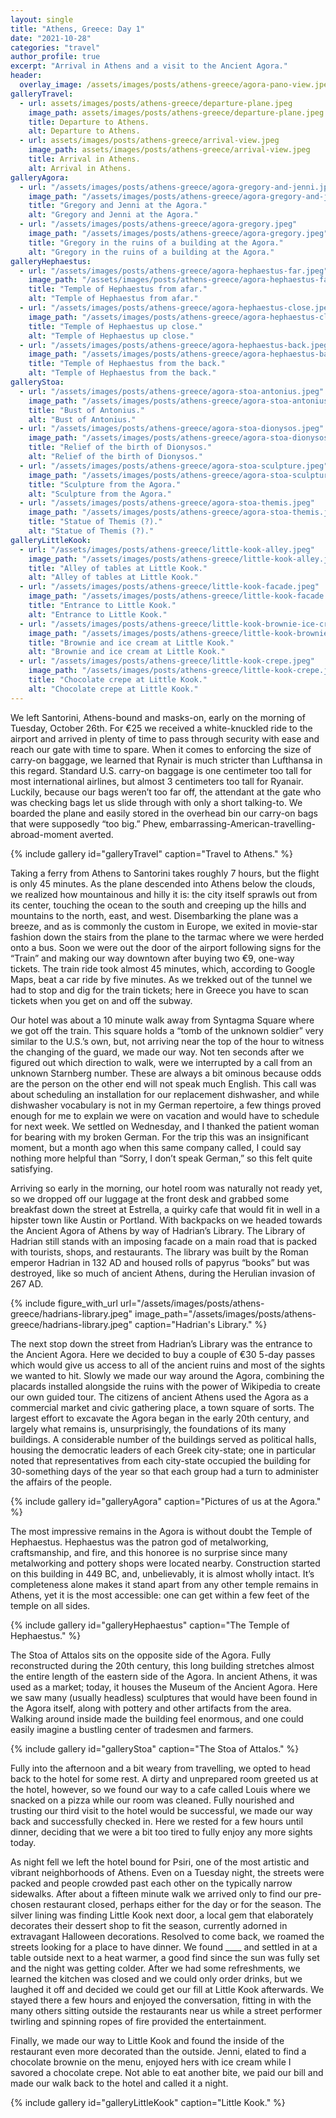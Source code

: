 ```yaml
---
layout: single
title: "Athens, Greece: Day 1"
date: "2021-10-28"
categories: "travel"
author_profile: true
excerpt: "Arrival in Athens and a visit to the Ancient Agora."
header:
  overlay_image: /assets/images/posts/athens-greece/agora-pano-view.jpeg
galleryTravel:
  - url: assets/images/posts/athens-greece/departure-plane.jpeg
    image_path: assets/images/posts/athens-greece/departure-plane.jpeg
    title: Departure to Athens.
    alt: Departure to Athens.
  - url: assets/images/posts/athens-greece/arrival-view.jpeg
    image_path: assets/images/posts/athens-greece/arrival-view.jpeg
    title: Arrival in Athens.
    alt: Arrival in Athens.
galleryAgora:
  - url: "/assets/images/posts/athens-greece/agora-gregory-and-jenni.jpeg"
    image_path: "/assets/images/posts/athens-greece/agora-gregory-and-jenni.jpeg"
    title: "Gregory and Jenni at the Agora."
    alt: "Gregory and Jenni at the Agora."
  - url: "/assets/images/posts/athens-greece/agora-gregory.jpeg"
    image_path: "/assets/images/posts/athens-greece/agora-gregory.jpeg"
    title: "Gregory in the ruins of a building at the Agora."
    alt: "Gregory in the ruins of a building at the Agora."
galleryHephaestus:
  - url: "/assets/images/posts/athens-greece/agora-hephaestus-far.jpeg"
    image_path: "/assets/images/posts/athens-greece/agora-hephaestus-far.jpeg"
    title: "Temple of Hephaestus from afar."
    alt: "Temple of Hephaestus from afar."
  - url: "/assets/images/posts/athens-greece/agora-hephaestus-close.jpeg"
    image_path: "/assets/images/posts/athens-greece/agora-hephaestus-close.jpeg"
    title: "Temple of Hephaestus up close."
    alt: "Temple of Hephaestus up close."
  - url: "/assets/images/posts/athens-greece/agora-hephaestus-back.jpeg"
    image_path: "/assets/images/posts/athens-greece/agora-hephaestus-back.jpeg"
    title: "Temple of Hephaestus from the back."
    alt: "Temple of Hephaestus from the back."
galleryStoa:
  - url: "/assets/images/posts/athens-greece/agora-stoa-antonius.jpeg"
    image_path: "/assets/images/posts/athens-greece/agora-stoa-antonius.jpeg"
    title: "Bust of Antonius."
    alt: "Bust of Antonius."
  - url: "/assets/images/posts/athens-greece/agora-stoa-dionysos.jpeg"
    image_path: "/assets/images/posts/athens-greece/agora-stoa-dionysos.jpeg"
    title: "Relief of the birth of Dionysos."
    alt: "Relief of the birth of Dionysos."
  - url: "/assets/images/posts/athens-greece/agora-stoa-sculpture.jpeg"
    image_path: "/assets/images/posts/athens-greece/agora-stoa-sculpture.jpeg"
    title: "Sculpture from the Agora."
    alt: "Sculpture from the Agora."
  - url: "/assets/images/posts/athens-greece/agora-stoa-themis.jpeg"
    image_path: "/assets/images/posts/athens-greece/agora-stoa-themis.jpeg"
    title: "Statue of Themis (?)."
    alt: "Statue of Themis (?)."
galleryLittleKook:
  - url: "/assets/images/posts/athens-greece/little-kook-alley.jpeg"
    image_path: "/assets/images/posts/athens-greece/little-kook-alley.jpeg"
    title: "Alley of tables at Little Kook."
    alt: "Alley of tables at Little Kook."
  - url: "/assets/images/posts/athens-greece/little-kook-facade.jpeg"
    image_path: "/assets/images/posts/athens-greece/little-kook-facade.jpeg"
    title: "Entrance to Little Kook."
    alt: "Entrance to Little Kook."
  - url: "/assets/images/posts/athens-greece/little-kook-brownie-ice-cream.jpeg"
    image_path: "/assets/images/posts/athens-greece/little-kook-brownie-ice-cream.jpeg"
    title: "Brownie and ice cream at Little Kook."
    alt: "Brownie and ice cream at Little Kook."
  - url: "/assets/images/posts/athens-greece/little-kook-crepe.jpeg"
    image_path: "/assets/images/posts/athens-greece/little-kook-crepe.jpeg"
    title: "Chocolate crepe at Little Kook."
    alt: "Chocolate crepe at Little Kook."
---
```


We left Santorini, Athens-bound and masks-on, early on the morning of Tuesday, October 26th. For €25 we received a white-knuckled ride to the airport and arrived in plenty of time to pass through security with ease and reach our gate with time to spare. When it comes to enforcing the size of carry-on baggage, we learned that Rynair is much stricter than Lufthansa in this regard. Standard U.S. carry-on baggage is one centimeter too tall for most international airlines, but almost 3 centimeters too tall for Ryanair. Luckily, because our bags weren’t too far off, the attendant at the gate who was checking bags let us slide through with only a short talking-to. We boarded the plane and easily stored in the overhead bin our carry-on bags that were supposedly “too big.” Phew, embarrassing-American-travelling-abroad-moment averted.

{% include gallery id="galleryTravel" caption="Travel to Athens." %}

Taking a ferry from Athens to Santorini takes roughly 7 hours, but the flight is only 45 minutes. As the plane descended into Athens below the clouds, we realized how mountainous and hilly it is: the city itself sprawls out from its center, touching the ocean to the south and creeping up the hills and mountains to the north, east, and west. Disembarking the plane was a breeze, and as is commonly the custom in Europe, we exited in movie-star fashion down the stairs from the plane to the tarmac where we were herded onto a bus. Soon we were out the door of the airport following signs for the “Train” and making our way downtown after buying two €9, one-way tickets. The train ride took almost 45 minutes, which, according to Google Maps, beat a car ride by five minutes. As we trekked out of the tunnel we had to stop and dig for the train tickets; here in Greece you have to scan tickets when you get on and off the subway.

Our hotel was about a 10 minute walk away from Syntagma Square where we got off the train. This square holds a “tomb of the unknown soldier” very similar to the U.S.’s own, but, not arriving near the top of the hour to witness the changing of the guard, we made our way. Not ten seconds after we figured out which direction to walk, were we interrupted by a call from an unknown Starnberg number. These are always a bit ominous because odds are the person on the other end will not speak much English. This call was about scheduling an installation for our replacement dishwasher, and while dishwasher vocabulary is not in my German repertoire, a few things proved enough for me to explain we were on vacation and would have to schedule for next week. We settled on Wednesday, and I thanked the patient woman for bearing with my broken German. For the trip this was an insignificant moment, but a month ago when this same company called, I could say nothing more helpful than “Sorry, I don’t speak German,” so this felt quite satisfying.

Arriving so early in the morning, our hotel room was naturally not ready yet, so we dropped off our luggage at the front desk and grabbed some breakfast down the street at Estrella, a quirky cafe that would fit in well in a hipster town like Austin or Portland. With backpacks on we headed towards the Ancient Agora of Athens by way of Hadrian’s Library. The Library of Hadrian still stands with an imposing facade on a main road that is packed with tourists, shops, and restaurants. The library was built by the Roman emperor Hadrian in 132 AD and housed rolls of papyrus “books” but was destroyed, like so much of ancient Athens, during the Herulian invasion of 267 AD.

{% include figure_with_url
    url="/assets/images/posts/athens-greece/hadrians-library.jpeg"
    image_path="/assets/images/posts/athens-greece/hadrians-library.jpeg"
    caption="Hadrian's Library."
%}

The next stop down the street from Hadrian’s Library was the entrance to the Ancient Agora. Here we decided to buy a couple of €30 5-day passes which would give us access to all of the ancient ruins and most of the sights we wanted to hit. Slowly we made our way around the Agora, combining the placards installed alongside the ruins with the power of Wikipedia to create our own guided tour. The citizens of ancient Athens used the Agora as a commercial market and civic gathering place, a town square of sorts. The largest effort to excavate the Agora began in the early 20th century, and largely what remains is, unsurprisingly, the foundations of its many buildings. A considerable number of the buildings served as political halls, housing the democratic leaders of each Greek city-state; one in particular noted that representatives from each city-state occupied the building for 30-something days of the year so that each group had a turn to administer the affairs of the people.

{% include gallery id="galleryAgora" caption="Pictures of us at the Agora." %}

The most impressive remains in the Agora is without doubt the Temple of Hephaestus. Hephaestus was the patron god of metalworking, craftsmanship, and fire, and this honoree is no surprise since many metalworking and pottery shops were located nearby. Construction started on this building in 449 BC, and, unbelievably, it is almost wholly intact. It’s completeness alone makes it stand apart from any other temple remains in Athens, yet it is the most accessible: one can get within a few feet of the temple on all sides.

{% include gallery id="galleryHephaestus" caption="The Temple of Hephaestus." %}

The Stoa of Attalos sits on the opposite side of the Agora. Fully reconstructed during the 20th century, this long building stretches almost the entire length of the eastern side of the Agora. In ancient Athens, it was used as a market; today, it houses the Museum of the Ancient Agora. Here we saw many (usually headless) sculptures that would have been found in the Agora itself, along with pottery and other artifacts from the area. Walking around inside made the building feel enormous, and one could easily imagine a bustling center of tradesmen and farmers.

{% include gallery id="galleryStoa" caption="The Stoa of Attalos." %}

Fully into the afternoon and a bit weary from travelling, we opted to head back to the hotel for some rest. A dirty and unprepared room greeted us at the hotel, however, so we found our way to a cafe called Louis where we snacked on a pizza while our room was cleaned. Fully nourished and trusting our third visit to the hotel would be successful, we made our way back and successfully checked in. Here we rested for a few hours until dinner, deciding that we were a bit too tired to fully enjoy any more sights today.

As night fell we left the hotel bound for Psiri, one of the most artistic and vibrant neighborhoods of Athens. Even on a Tuesday night, the streets were packed and people crowded past each other on the typically narrow sidewalks. After about a fifteen minute walk we arrived only to find our pre-chosen restaurant closed, perhaps either for the day or for the season. The silver lining was finding Little Kook next door, a local gem that elaborately decorates their dessert shop to fit the season, currently adorned in extravagant Halloween decorations. Resolved to come back, we roamed the streets looking for a place to have dinner. We found \_\_\_\_ and settled in at a table outside next to a heat warmer, a good find since the sun was fully set and the night was getting colder. After we had some refreshments, we learned the kitchen was closed and we could only order drinks, but we laughed it off and decided we could get our fill at Little Kook afterwards. We stayed there a few hours and enjoyed the conversation, fitting in with the many others sitting outside the restaurants near us while a street performer twirling and spinning ropes of fire provided the entertainment.

Finally, we made our way to Little Kook and found the inside of the restaurant even more decorated than the outside. Jenni, elated to find a chocolate brownie on the menu, enjoyed hers with ice cream while I savored a chocolate crepe. Not able to eat another bite, we paid our bill and made our walk back to the hotel and called it a night.

{% include gallery id="galleryLittleKook" caption="Little Kook." %}
